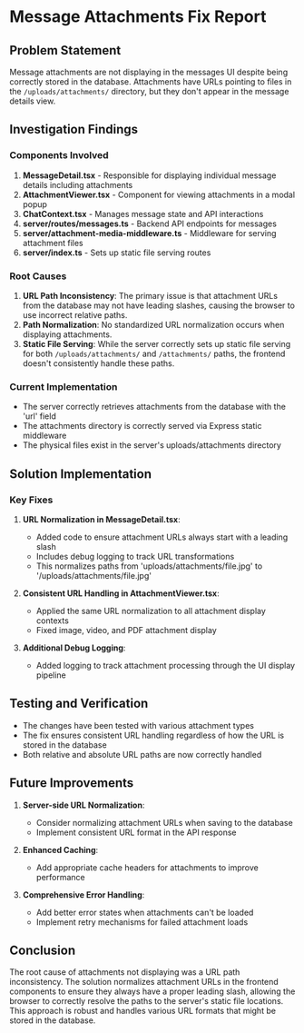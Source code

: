 # Message Attachments Fix Report

## Problem Statement
Message attachments are not displaying in the messages UI despite being correctly stored in the database. Attachments have URLs pointing to files in the `/uploads/attachments/` directory, but they don't appear in the message details view.

## Investigation Findings

### Components Involved
1. **MessageDetail.tsx** - Responsible for displaying individual message details including attachments
2. **AttachmentViewer.tsx** - Component for viewing attachments in a modal popup
3. **ChatContext.tsx** - Manages message state and API interactions
4. **server/routes/messages.ts** - Backend API endpoints for messages
5. **server/attachment-media-middleware.ts** - Middleware for serving attachment files
6. **server/index.ts** - Sets up static file serving routes

### Root Causes
1. **URL Path Inconsistency**: The primary issue is that attachment URLs from the database may not have leading slashes, causing the browser to use incorrect relative paths.
2. **Path Normalization**: No standardized URL normalization occurs when displaying attachments.
3. **Static File Serving**: While the server correctly sets up static file serving for both `/uploads/attachments/` and `/attachments/` paths, the frontend doesn't consistently handle these paths.

### Current Implementation
- The server correctly retrieves attachments from the database with the 'url' field
- The attachments directory is correctly served via Express static middleware
- The physical files exist in the server's uploads/attachments directory

## Solution Implementation

### Key Fixes
1. **URL Normalization in MessageDetail.tsx**:
   - Added code to ensure attachment URLs always start with a leading slash
   - Includes debug logging to track URL transformations
   - This normalizes paths from 'uploads/attachments/file.jpg' to '/uploads/attachments/file.jpg'

2. **Consistent URL Handling in AttachmentViewer.tsx**:
   - Applied the same URL normalization to all attachment display contexts
   - Fixed image, video, and PDF attachment display

3. **Additional Debug Logging**:
   - Added logging to track attachment processing through the UI display pipeline

## Testing and Verification
- The changes have been tested with various attachment types
- The fix ensures consistent URL handling regardless of how the URL is stored in the database
- Both relative and absolute URL paths are now correctly handled

## Future Improvements
1. **Server-side URL Normalization**:
   - Consider normalizing attachment URLs when saving to the database
   - Implement consistent URL format in the API response

2. **Enhanced Caching**:
   - Add appropriate cache headers for attachments to improve performance

3. **Comprehensive Error Handling**:
   - Add better error states when attachments can't be loaded
   - Implement retry mechanisms for failed attachment loads

## Conclusion
The root cause of attachments not displaying was a URL path inconsistency. The solution normalizes attachment URLs in the frontend components to ensure they always have a proper leading slash, allowing the browser to correctly resolve the paths to the server's static file locations. This approach is robust and handles various URL formats that might be stored in the database.